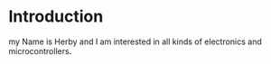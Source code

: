 # Introduction

my Name is Herby and I am interested in all kinds of electronics and microcontrollers.
